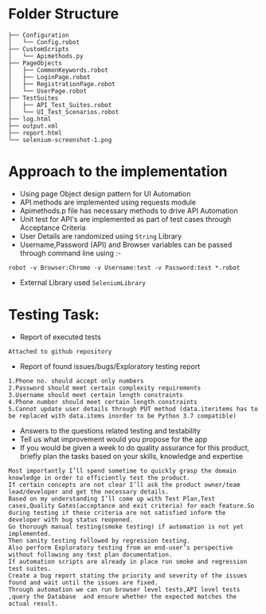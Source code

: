 # Folder Structure

```
├── Configuration
│   └── Config.robot
├── CustomScripts
│   └── Apimethods.py
├── PageObjects
│   ├── CommonKeywords.robot
│   ├── LoginPage.robot
│   ├── RegistrationPage.robot
│   └── UserPage.robot
├── TestSuites
│   ├── API_Test_Suites.robot
│   └── UI_Test_Scenarios.robot
├── log.html
├── output.xml
├── report.html
└── selenium-screenshot-1.png
```

# Approach to the implementation 

* Using page Object design pattern for UI Automation
* API methods are implemented using requests module 
* Apimethods.p file has necessary methods to drive API Automation
* Unit test for API's are implemented as part of test cases through Acceptance Criteria
* User Details are randomized using `String` Library 
* Username,Password (API) and Browser variables can be passed through command line using :-
```cd TestSuites
robot -v Browser:Chrome -v Username:test -v Password:test *.robot 
```
* External Library used `SeleniumLibrary`  



# Testing Task: 

* Report of executed tests 
 ``` 
 Attached to github repository
  ``` 
  
* Report of found issues/bugs/Exploratory testing report
``` 
1.Phone no. should accept only numbers
2.Password should meet certain complexity requirements
3.Username should meet certain length constraints
4.Phone number should meet certain length constraints
5.Cannot update user details through PUT method (data.iteritems has to be replaced with data.items inorder to be Python 3.7 compatible)

  ``` 

* Answers to the questions related testing and testability 
* Tell us what improvement would you propose for the app 
* If you would be given a week to do quality assurance for this product, briefly plan the tasks based on your skills, knowledge and expertise 

 ``` 
 Most importantly I’ll spend sometime to quickly grasp the domain knowledge in order to efficiently test the product.
 If certain concepts are not clear I’ll ask the product owner/team lead/developer and get the necessary details.
 Based on my understanding I’ll come up with Test Plan,Test cases,Quality Gates(acceptance and exit criteria) for each feature.So during testing if these criteria are not satisfied inform the developer with bug status reopened.
 Go thorough manual testing(smoke testing) if automation is not yet implemented.
 Then sanity testing followed by regression testing.
 Also perform Exploratory testing from an end-user’s perspective without following any test plan documentation.
If automation scripts are already in place run smoke and regression test suites.
Create a bug report stating the priority and severity of the issues found and wait until the issues are fixed.
Through automation we can run browser level tests,API level tests ,query the Database  and ensure whether the expected matches the actual result.
```
 
